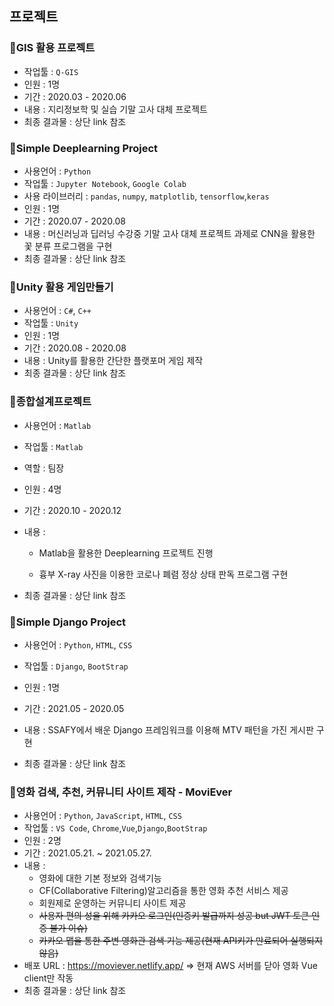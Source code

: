 ## 프로젝트

### 🔰GIS 활용 프로젝트

- 작업툴 : `Q-GIS`
- 인원 : 1명
- 기간 : 2020.03 - 2020.06
- 내용 : 지리정보학 및 실습 기말 고사 대체 프로젝트
- 최종 결과물 : 상단 link 참조



### 🔰Simple Deeplearning Project

- 사용언어 : `Python`
- 작업툴 : `Jupyter Notebook`, `Google Colab`
- 사용 라이브러리 : `pandas`, `numpy`, `matplotlib`, `tensorflow`,`keras`
- 인원 : 1명
- 기간 : 2020.07 - 2020.08
- 내용 : 머신러닝과 딥러닝 수강중 기말 고사 대체 프로젝트 과제로 CNN을 활용한 꽃 분류 프로그램을 구현
- 최종 결과물 : 상단 link 참조



### 🔰Unity 활용 게임만들기

- 사용언어 : `C#`, `C++`
- 작업툴 : `Unity`
- 인원 : 1명
- 기간 : 2020.08 - 2020.08
- 내용 : Unity를 활용한 간단한 플랫포머 게임 제작
- 최종 결과물 : 상단 link 참조



### 🔰종합설계프로젝트

- 사용언어 : `Matlab`

- 작업툴 : `Matlab`

- 역할 : 팀장

- 인원 : 4명

- 기간 : 2020.10 - 2020.12

- 내용 : 

  - Matlab을 활용한 Deeplearning 프로젝트 진행

  -  흉부 X-ray 사진을 이용한 코로나 폐렴 정상 상태 판독 프로그램 구현

- 최종 결과물 : 상단 link 참조



### 🔰Simple Django Project

- 사용언어 : `Python`, `HTML`, `CSS`

- 작업툴 : `Django`, `BootStrap`

- 인원 : 1명

- 기간 : 2021.05 - 2020.05

- 내용 : SSAFY에서 배운 Django 프레임워크를 이용해 MTV 패턴을 가진 게시판 구현

- 최종 결과물 : 상단 link 참조



### 🔰영화 검색, 추천, 커뮤니티 사이트 제작 - MoviEver

- 사용언어 : `Python`, `JavaScript`, `HTML`, `CSS`
- 작업툴 : `VS Code`, `Chrome`,`Vue`,`Django`,`BootStrap`
- 인원 : 2명
- 기간 : 2021.05.21. ~ 2021.05.27.
- 내용 : 
  - 영화에 대한 기본 정보와 검색기능
  - CF(Collaborative Filtering)알고리즘을 통한 영화 추천 서비스 제공
  - 회원제로 운영하는 커뮤니티 사이트 제공
  - ~~사용자 편의 성을 위해 카카오 로그인(인증키 발급까지 성공 but JWT 토큰 인증 불가 이슈)~~
  - ~~카카오 맵을 통한 주변 영화관 검색 기능 제공(현재 API키가 만료되어 실행되지 않음)~~
- 배포 URL : https://moviever.netlify.app/ => 현재 AWS 서버를 닫아 영화 Vue client만 작동
- 최종 결과물 : 상단 link 참조

